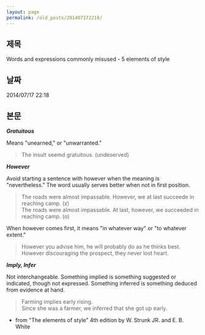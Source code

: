```yaml
---
layout: page
permalink: /old_posts/201407172218/
---
```


## 제목
Words and expressions commonly misused - 5 elements of style

## 날짜
2014/07/17 22:18

## 본문
<strong><em>Gratuitous</em></strong>

Means "unearned," or "unwarranted."

<blockquote>The insult seemd gratuitous. (undeserved)</blockquote>

<em><strong>However</strong></em>

Avoid starting a sentence with however when the meaning is "nevertheless." The word usually serves better when not in first position.

<blockquote>The roads were almost impassable. However, we at last succeede in reaching camp. (x)<br/>The roads were almost impassable. At last, however, we succeeded in reaching camp. (o)<br/></blockquote>

When however comes first, it means "in whatever way" or "to whatever extent."

<blockquote>However you advise him, he will probably do as he thinks best.<br/>However discouraging the prospect, they never lost heart.<br/></blockquote>

<em><strong>Imply, Infer</strong></em>

Not interchangeable. Something implied is something suggested or indicated, though not expressed. Something inferred is something deduced from evidence at hand.

<blockquote>Farming implies early rising.<br/>Since she was a farmer, we inferred that she got up early.<br/></blockquote>

- from "The elements of style" 4th edition by W. Strunk JR. and E. B. White